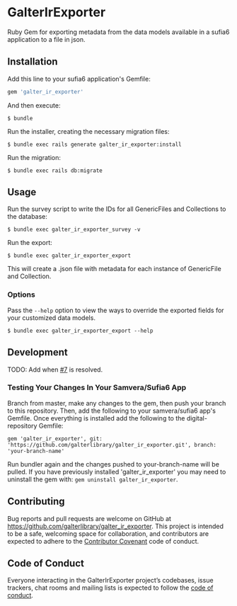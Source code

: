 # GalterIrExporter

Ruby Gem for exporting metadata from the data models available in a sufia6 application to a file in json.

## Installation

Add this line to your sufia6 application's Gemfile:

```ruby
gem 'galter_ir_exporter'
```

And then execute:

    $ bundle

Run the installer, creating the necessary migration files:

    $ bundle exec rails generate galter_ir_exporter:install

Run the migration:

    $ bundle exec rails db:migrate

## Usage

Run the survey script to write the IDs for all GenericFiles and Collections to the database:

    $ bundle exec galter_ir_exporter_survey -v

Run the export:

    $ bundle exec galter_ir_exporter_export

This will create a .json file with metadata for each instance of GenericFile and Collection.

### Options

Pass the `--help` option to view the ways to override the exported fields for your customized data models.

    $ bundle exec galter_ir_exporter_export --help

## Development

TODO: Add when [#7](https://github.com/galterlibrary/galter_ir_exporter/issues/7) is resolved.

### Testing Your Changes In Your Samvera/Sufia6 App

Branch from master, make any changes to the gem, then push your branch to this repository. Then, add the
following to your samvera/sufia6 app's Gemfile. Once everything is installed add the following to the
digital-repository Gemfile:

`gem 'galter_ir_exporter', git: 'https://github.com/galterlibrary/galter_ir_exporter.git', branch: 'your-branch-name'`

Run bundler again and the changes pushed to your-branch-name will be pulled. If you have previously installed
'galter_ir_exporter' you may need to uninstall the gem with: `gem uninstall galter_ir_exporter`.

## Contributing

Bug reports and pull requests are welcome on GitHub at https://github.com/galterlibrary/galter_ir_exporter. This project is intended to be a safe, welcoming space for collaboration, and contributors are expected to adhere to the [Contributor Covenant](http://contributor-covenant.org) code of conduct.

## Code of Conduct

Everyone interacting in the GalterIrExporter project’s codebases, issue trackers, chat rooms and mailing lists is expected to follow the [code of conduct](https://github.com/[USERNAME]/galter_ir_exporter/blob/master/CODE_OF_CONDUCT.md).
